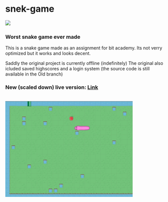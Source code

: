 # snek-game
<a><img src='https://img.shields.io/tokei/lines/github/MrPotato-04/snek-game?style=plastic'></a>
<br>
### Worst snake game ever made
<p>
  This is a snake game made as an assignment for bit academy.
  Its not verry optimized but it works and looks decent.
  
  Saddly the original project is currently offline (indefinitely)
  The original also icluded saved highscores and a login system (the source code is still available in the Old branch)
</p>

### New (scaled down) live version: <a href='https://mrpotato-04.github.io/snek-game/'>Link</a>
<br>
<a><img src='/snake-game.jpg' width="400"></a>
